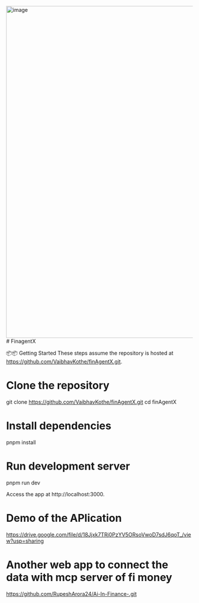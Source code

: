 <img width="1909" height="896" alt="image" src="https://github.com/user-attachments/assets/c915ace2-c461-4745-bbcb-de155a8ee6f6" /># FinagentX

📦📦 Getting Started
These steps assume the repository is hosted at https://github.com/VaibhavKothe/finAgentX.git.

# Clone the repository
git clone https://github.com/VaibhavKothe/finAgentX.git
cd finAgentX

# Install dependencies
pnpm install

# Run development server
pnpm run dev


Access the app at http://localhost:3000.

# Demo of the APlication
https://drive.google.com/file/d/18Jjxk7TRj0PzYV5ORsoVwoD7sdJ6qoT_/view?usp=sharing


# Another web app to connect the data with mcp server of fi money
https://github.com/RupeshArora24/Ai-In-Finance-.git




